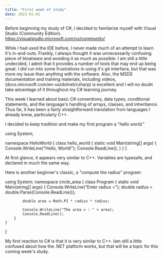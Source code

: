 ```yaml
---
title: "First week of study"
date: 2023-02-01
---
```


Before beginning my study of C#, I decided to familarize myself with Visual Studio (Community Edition). https://visualstudio.microsoft.com/vs/community/

While I had used the IDE before, I never made much of an attempt to learn it's in-and-outs. Frankly, I always thought it was unnecessarily confusing piece of bloatware and avoiding it as much as possible. I am still a little undecided, I admit that it provides a number of tools that may end up being great. I did run into some frustrations in using it's git interface, but that was more my issue than anything with the software. Also, the MSDS documentation and training materials, including videos, (docs.microsoft.com/en-us/dotnet/csharp) is excellent and I will no doubt take advantage of it throughout my C# learning journey.

This week I learned about basic C# conventions, data types, conditional statements, and the language's handling of arrays, classes, and inheritance. Thus far, it has been a fairly straightforward translation from languages I already know, particularly C++. 

I decided to keep tradition and make my first program a "hello world." 

using System;

namespace HelloWorld
{
    class hello_world
    {
        static void Main(string[] args)
        {
            Console.WriteLine("Hello, World!");
            Console.ReadLine();
        }
    }
}


At first glance, it appears very similar to C++. Variables are typesafe, and declared in much the same way.


Here is another beginner's classic, a "compute the radius" program:

using System;
namespace circle_area
{
    class Program
    {
        static void Main(string[] args)
        {
            Console.WriteLine("Enter radius =");
            double radius = double.Parse(Console.ReadLine());

            double area = Math.PI * radius * radius;

            Console.WriteLine("The area = : " + area);
            Console.ReadLine();
        }
    }
}


My first reaction to C# is that it is very similar to C++.  Iam still a little confused about how the .NET platform works, but that will be a topic for this coming week's study.
